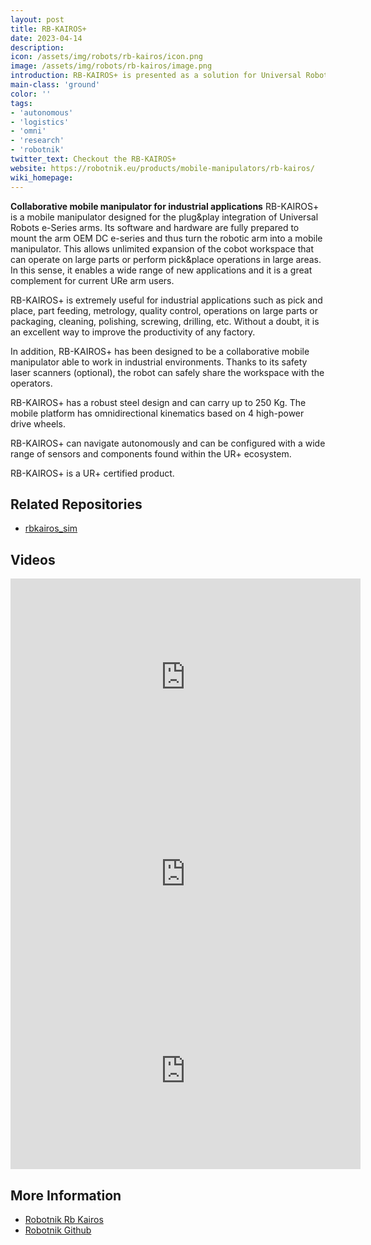```yaml
---
layout: post
title: RB-KAIROS+
date: 2023-04-14
description:
icon: /assets/img/robots/rb-kairos/icon.png
image: /assets/img/robots/rb-kairos/image.png
introduction: RB-KAIROS+ is presented as a solution for Universal Robots e-Series users.
main-class: 'ground'
color: ''
tags:
- 'autonomous'
- 'logistics'
- 'omni'
- 'research'
- 'robotnik'
twitter_text: Checkout the RB-KAIROS+
website: https://robotnik.eu/products/mobile-manipulators/rb-kairos/
wiki_homepage: 
---
```


**Collaborative mobile manipulator for industrial applications**
RB-KAIROS+ is a mobile manipulator designed for the plug&play integration of Universal Robots e-Series arms. Its software and hardware are fully prepared to mount the arm OEM DC e-series and thus turn the robotic arm into a mobile manipulator. This allows unlimited expansion of the cobot workspace that can operate on large parts or perform pick&place operations in large areas. In this sense, it enables a wide range of new applications and it is a great complement for current URe arm users.

RB-KAIROS+ is extremely useful for industrial applications such as pick and place, part feeding, metrology, quality control, operations on large parts or packaging, cleaning, polishing, screwing, drilling, etc. Without a doubt, it is an excellent way to improve the productivity of any factory.

In addition, RB-KAIROS+ has been designed to be a collaborative mobile manipulator able to work in industrial environments. Thanks to its safety laser scanners (optional), the robot can safely share the workspace with the operators.

RB-KAIROS+ has a robust steel design and can carry up to 250 Kg. The mobile platform has omnidirectional kinematics based on 4 high-power drive wheels.

RB-KAIROS+ can navigate autonomously and can be configured with a wide range of sensors and components found within the UR+ ecosystem.

RB-KAIROS+ is a UR+ certified product.

## Related Repositories

 * [rbkairos_sim](https://github.com/RobotnikAutomation/rbkairos_sim)

## Videos

<iframe width="560" height="315" src="https://www.youtube-nocookie.com/embed/FKMobGSwIm4" frameborder="0" allow="accelerometer; autoplay; clipboard-write; encrypted-media; gyroscope; picture-in-picture" allowfullscreen></iframe>

<iframe width="560" height="315" src="https://www.youtube-nocookie.com/embed/bqj__XyuG5M" frameborder="0" allow="accelerometer; autoplay; clipboard-write; encrypted-media; gyroscope; picture-in-picture" allowfullscreen></iframe>

<iframe width="560" height="315" src="https://www.youtube-nocookie.com/embed/rzKiGmieAS0" frameborder="0" allow="accelerometer; autoplay; clipboard-write; encrypted-media; gyroscope; picture-in-picture" allowfullscreen></iframe>

## More Information

 * [Robotnik Rb Kairos](https://robotnik.eu/products/mobile-manipulators/rb-kairos/)
 * [Robotnik Github](https://github.com/RobotnikAutomation)

